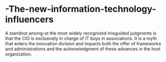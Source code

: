 # -The-new-information-technology-influencers
A standout among-st the most widely recognized misguided judgments is that the CIO is exclusively in charge of IT buys in associations. It is a myth that enters the innovation division and impacts both the offer of frameworks and administrations and the acknowledgment of these advances in the host organization.

